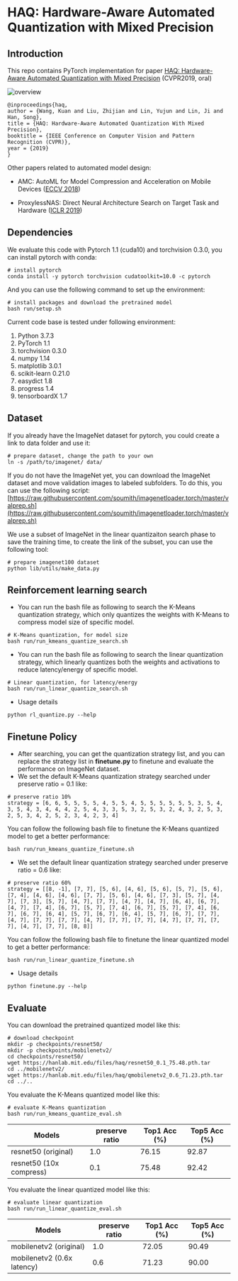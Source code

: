 
# HAQ: Hardware-Aware Automated Quantization with Mixed Precision

## Introduction

This repo contains PyTorch implementation for paper [HAQ: Hardware-Aware Automated Quantization with Mixed Precision](http://openaccess.thecvf.com/content_CVPR_2019/papers/Wang_HAQ_Hardware-Aware_Automated_Quantization_With_Mixed_Precision_CVPR_2019_paper.pdf) (CVPR2019, oral)

![overview](https://hanlab.mit.edu/projects/haq/images/overview.png)

```
@inproceedings{haq,
author = {Wang, Kuan and Liu, Zhijian and Lin, Yujun and Lin, Ji and Han, Song},
title = {HAQ: Hardware-Aware Automated Quantization With Mixed Precision},
booktitle = {IEEE Conference on Computer Vision and Pattern Recognition (CVPR)},
year = {2019}
}
```

Other papers related to automated model design:
- AMC: AutoML for Model Compression and Acceleration on Mobile Devices ([ECCV 2018](https://arxiv.org/abs/1802.03494))

- ProxylessNAS: Direct Neural Architecture Search on Target Task and Hardware ([ICLR 2019](https://arxiv.org/abs/1812.00332))

## Dependencies
We evaluate this code with Pytorch 1.1 (cuda10) and torchvision 0.3.0, you can install pytorch with conda:
```
# install pytorch
conda install -y pytorch torchvision cudatoolkit=10.0 -c pytorch
```
And you can use the following command to set up the environment:
```
# install packages and download the pretrained model
bash run/setup.sh
```
Current code base is tested under following environment:
1. Python         3.7.3
2. PyTorch        1.1
3. torchvision    0.3.0
4. numpy          1.14
5. matplotlib     3.0.1
6. scikit-learn   0.21.0
7. easydict       1.8
8. progress       1.4
9. tensorboardX   1.7

## Dataset
If you already have the ImageNet dataset for pytorch, you could create a link to data folder and use it:
```
# prepare dataset, change the path to your own
ln -s /path/to/imagenet/ data/
```
If you do not have the ImageNet yet, you can download the ImageNet dataset and move validation images to labeled subfolders. To do this, you can use the following script: 
[https://raw.githubusercontent.com/soumith/imagenetloader.torch/master/valprep.sh](https://raw.githubusercontent.com/soumith/imagenetloader.torch/master/valprep.sh)

We use a subset of ImageNet in the linear quantizaiton search phase to save the training time, to create the link of the subset, you can use the following tool:
 ```
# prepare imagenet100 dataset
python lib/utils/make_data.py
```


## Reinforcement learning search
- You can run the bash file as following to search the K-Means quantization strategy, which only quantizes the weights with K-Means to compress model size of specific model.
```
# K-Means quantization, for model size
bash run/run_kmeans_quantize_search.sh
```
- You can run the bash file as following to search the linear quantization strategy, which linearly quantizes both the weights and activations to reduce latency/energy of specific model.
```
# Linear quantization, for latency/energy
bash run/run_linear_quantize_search.sh
```
- Usage details
```
python rl_quantize.py --help
```

## Finetune Policy
- After searching, you can get the quantization strategy list, and you can replace the strategy list in **finetune.py** to finetune and evaluate the performance on ImageNet dataset.
- We set the default K-Means quantization strategy searched under preserve ratio = 0.1 like:
```
# preserve ratio 10%
strategy = [6, 6, 5, 5, 5, 5, 4, 5, 5, 4, 5, 5, 5, 5, 5, 5, 3, 5, 4, 3, 5, 4, 3, 4, 4, 4, 2, 5, 4, 3, 3, 5, 3, 2, 5, 3, 2, 4, 3, 2, 5, 3, 2, 5, 3, 4, 2, 5, 2, 3, 4, 2, 3, 4]
```
You can follow the following bash file to finetune the K-Means quantized model to get a better performance:
```
bash run/run_kmeans_quantize_finetune.sh
```
- We set the default linear quantization strategy searched under preserve ratio = 0.6 like:
```
# preserve ratio 60%
strategy = [[8, -1], [7, 7], [5, 6], [4, 6], [5, 6], [5, 7], [5, 6], [7, 4], [4, 6], [4, 6], [7, 7], [5, 6], [4, 6], [7, 3], [5, 7], [4, 7], [7, 3], [5, 7], [4, 7], [7, 7], [4, 7], [4, 7], [6, 4], [6, 7], [4, 7], [7, 4], [6, 7], [5, 7], [7, 4], [6, 7], [5, 7], [7, 4], [6, 7], [6, 7], [6, 4], [5, 7], [6, 7], [6, 4], [5, 7], [6, 7], [7, 7], [4, 7], [7, 7], [7, 7], [4, 7], [7, 7], [7, 7], [4, 7], [7, 7], [7, 7], [4, 7], [7, 7], [8, 8]]
```
You can follow the following bash file to finetune the linear quantized model to get a better performance:
```
bash run/run_linear_quantize_finetune.sh
```
- Usage details
```
python finetune.py --help
```
## Evaluate
You can download the pretrained quantized model like this:
```
# download checkpoint
mkdir -p checkpoints/resnet50/
mkdir -p checkpoints/mobilenetv2/
cd checkpoints/resnet50/
wget https://hanlab.mit.edu/files/haq/resnet50_0.1_75.48.pth.tar
cd ../mobilenetv2/
wget https://hanlab.mit.edu/files/haq/qmobilenetv2_0.6_71.23.pth.tar
cd ../..
```
You evaluate the K-Means quantized model like this:
```
# evaluate K-Means quantization
bash run/run_kmeans_quantize_eval.sh
```
| Models                   | preserve ratio | Top1 Acc (%) | Top5 Acc (%) |
| ------------------------ | -------------- | ------------ | ------------ |
| resnet50 (original)      |       1.0      |     76.15    |    92.87     |
| resnet50 (10x compress)  |       0.1      |     75.48    |    92.42     |
You evaluate the linear quantized model like this:
```
# evaluate linear quantization
bash run/run_linear_quantize_eval.sh
```

| Models                    | preserve ratio | Top1 Acc (%) | Top5 Acc (%) |
| ------------------------  | -------------- | ------------ | ------------ |
| mobilenetv2 (original)    |       1.0      |     72.05    |    90.49     |
| mobilenetv2 (0.6x latency)|       0.6      |     71.23    |    90.00     |
